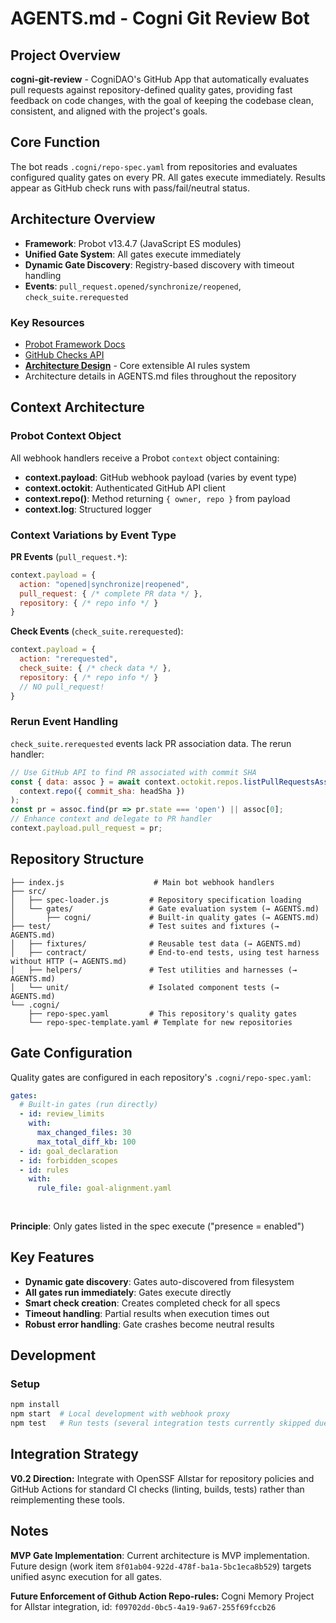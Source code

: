 # AGENTS.md - Cogni Git Review Bot

## Project Overview
**cogni-git-review** - CogniDAO's GitHub App that automatically evaluates pull requests against repository-defined quality gates, providing fast feedback on code changes, with the goal of keeping the codebase clean, consistent, and aligned with the project's goals.

## Core Function
The bot reads `.cogni/repo-spec.yaml` from repositories and evaluates configured quality gates on every PR. All gates execute immediately. Results appear as GitHub check runs with pass/fail/neutral status.

## Architecture Overview
- **Framework**: Probot v13.4.7 (JavaScript ES modules)
- **Unified Gate System**: All gates execute immediately
- **Dynamic Gate Discovery**: Registry-based discovery with timeout handling
- **Events**: `pull_request.opened/synchronize/reopened`, `check_suite.rerequested`

### Key Resources
- [Probot Framework Docs](https://probot.github.io/docs/)
- [GitHub Checks API](https://docs.github.com/en/rest/checks)
- **[Architecture Design](docs/DESIGN.md)** - Core extensible AI rules system
- Architecture details in AGENTS.md files throughout the repository

## Context Architecture

### Probot Context Object
All webhook handlers receive a Probot `context` object containing:
- **context.payload**: GitHub webhook payload (varies by event type)  
- **context.octokit**: Authenticated GitHub API client
- **context.repo()**: Method returning `{ owner, repo }` from payload
- **context.log**: Structured logger

### Context Variations by Event Type

**PR Events** (`pull_request.*`):
```javascript
context.payload = {
  action: "opened|synchronize|reopened",
  pull_request: { /* complete PR data */ },
  repository: { /* repo info */ }
}
```

**Check Events** (`check_suite.rerequested`):
```javascript
context.payload = {
  action: "rerequested",
  check_suite: { /* check data */ },
  repository: { /* repo info */ }
  // NO pull_request!
}
```

### Rerun Event Handling
`check_suite.rerequested` events lack PR association data. The rerun handler:
```javascript
// Use GitHub API to find PR associated with commit SHA
const { data: assoc } = await context.octokit.repos.listPullRequestsAssociatedWithCommit(
  context.repo({ commit_sha: headSha })
);
const pr = assoc.find(pr => pr.state === 'open') || assoc[0];
// Enhance context and delegate to PR handler
context.payload.pull_request = pr;
```


## Repository Structure
```
├── index.js                    # Main bot webhook handlers
├── src/
│   ├── spec-loader.js         # Repository specification loading
│   └── gates/                 # Gate evaluation system (→ AGENTS.md)
│       ├── cogni/             # Built-in quality gates (→ AGENTS.md) 
├── test/                      # Test suites and fixtures (→ AGENTS.md)
│   ├── fixtures/              # Reusable test data (→ AGENTS.md)
│   ├── contract/              # End-to-end tests, using test harness without HTTP (→ AGENTS.md)
│   ├── helpers/               # Test utilities and harnesses (→ AGENTS.md)
│   └── unit/                  # Isolated component tests (→ AGENTS.md)
└── .cogni/
    ├── repo-spec.yaml         # This repository's quality gates
    └── repo-spec-template.yaml # Template for new repositories
```

## Gate Configuration
Quality gates are configured in each repository's `.cogni/repo-spec.yaml`:
```yaml
gates:
  # Built-in gates (run directly)
  - id: review_limits
    with:
      max_changed_files: 30
      max_total_diff_kb: 100
  - id: goal_declaration
  - id: forbidden_scopes
  - id: rules
    with:
      rule_file: goal-alignment.yaml
  
  
```
**Principle**: Only gates listed in the spec execute ("presence = enabled")

## Key Features
- **Dynamic gate discovery**: Gates auto-discovered from filesystem
- **All gates run immediately**: Gates execute directly
- **Smart check creation**: Creates completed check for all specs
- **Timeout handling**: Partial results when execution times out
- **Robust error handling**: Gate crashes become neutral results

## Development

### Setup
```bash
npm install
npm start  # Local development with webhook proxy
npm test   # Run tests (several integration tests currently skipped due to mocking issues)
```


## Integration Strategy

**V0.2 Direction:** Integrate with OpenSSF Allstar for repository policies and GitHub Actions for standard CI checks (linting, builds, tests) rather than reimplementing these tools.

## Notes
**MVP Gate Implementation**: Current architecture is MVP implementation. Future design (work item `8f01ab04-922d-478f-ba1a-5bc1eca8b529`) targets unified async execution for all gates.

**Future Enforcement of Github Action Repo-rules:** Cogni Memory Project for Allstar integration, id: `f09702dd-0bc5-4a19-9a67-255f69fccb26`
